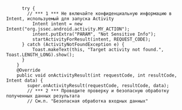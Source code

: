           try {
            // *** 1 *** Не включайте конфиденциальную информацию в Intent, используемый для запуска Activity
              Intent intent = new Intent("org.jssec.android.activity.MY_ACTION");
              intent.putExtra("PARAM", "Not Sensitive Info");
              startActivityForResult(intent, REQUEST_CODE);
          } catch (ActivityNotFoundException e) {
              Toast.makeText(this, "Target activity not found.", Toast.LENGTH_LONG).show();
          }
        }
        @Override
        public void onActivityResult(int requestCode, int resultCode, Intent data) {
            super.onActivityResult(requestCode, resultCode, data);
            // *** 2 *** Проводите проверку и безопасную обработку полученных данных результата
            // См.п. "Безопасная обработка входных данных"